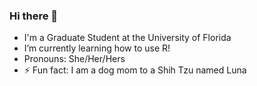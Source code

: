 ### Hi there 👋

- I'm a Graduate Student at the University of Florida
- I’m currently learning how to use R!
- Pronouns: She/Her/Hers
- ⚡ Fun fact: I am a dog mom to a Shih Tzu named Luna 
